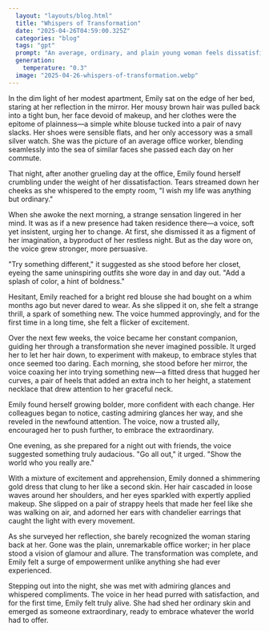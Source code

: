 ```yaml
---
  layout: "layouts/blog.html"
  title: "Whispers of Transformation"
  date: "2025-04-26T04:59:00.325Z"
  categories: "blog"
  tags: "gpt"
  prompt: "An average, ordinary, and plain young woman feels dissatisfied with life, feeling that she has become nothing more than an office drone. One night, after a particularly long day at work, she loses her composure in her apartment, sobbing about how she wishes her life was anything but ordinary. She awakens the next morning with a strange voice in her head, which slowly convinces her to change her attire and her looks. While she tries her best to resist the voice at first, it eventually overwhelms her and gets its way. As she begins drawing more and more attention, she becomes quicker to trust the voice. The story should begin and end with physical descriptions of the protagonist, contrasting her initial ordinary appearance to her bombshell looks at the end. Similarly, there should be descriptions of her beginning and ending outfits, a boring and basic office girl outfit to star, and something far more racy, flashy, and flamboyant at the end. The story should hone in on scenes where the voice convinces her to make changes to her outfits and appearance"
  generation: 
    temperature: "0.3"
  image: "2025-04-26-whispers-of-transformation.webp"
---
```

In the dim light of her modest apartment, Emily sat on the edge of her bed, staring at her reflection in the mirror. Her mousy brown hair was pulled back into a tight bun, her face devoid of makeup, and her clothes were the epitome of plainness—a simple white blouse tucked into a pair of navy slacks. Her shoes were sensible flats, and her only accessory was a small silver watch. She was the picture of an average office worker, blending seamlessly into the sea of similar faces she passed each day on her commute.

That night, after another grueling day at the office, Emily found herself crumbling under the weight of her dissatisfaction. Tears streamed down her cheeks as she whispered to the empty room, "I wish my life was anything but ordinary."

When she awoke the next morning, a strange sensation lingered in her mind. It was as if a new presence had taken residence there—a voice, soft yet insistent, urging her to change. At first, she dismissed it as a figment of her imagination, a byproduct of her restless night. But as the day wore on, the voice grew stronger, more persuasive.

"Try something different," it suggested as she stood before her closet, eyeing the same uninspiring outfits she wore day in and day out. "Add a splash of color, a hint of boldness."

Hesitant, Emily reached for a bright red blouse she had bought on a whim months ago but never dared to wear. As she slipped it on, she felt a strange thrill, a spark of something new. The voice hummed approvingly, and for the first time in a long time, she felt a flicker of excitement.

Over the next few weeks, the voice became her constant companion, guiding her through a transformation she never imagined possible. It urged her to let her hair down, to experiment with makeup, to embrace styles that once seemed too daring. Each morning, she stood before her mirror, the voice coaxing her into trying something new—a fitted dress that hugged her curves, a pair of heels that added an extra inch to her height, a statement necklace that drew attention to her graceful neck.

Emily found herself growing bolder, more confident with each change. Her colleagues began to notice, casting admiring glances her way, and she reveled in the newfound attention. The voice, now a trusted ally, encouraged her to push further, to embrace the extraordinary.

One evening, as she prepared for a night out with friends, the voice suggested something truly audacious. "Go all out," it urged. "Show the world who you really are."

With a mixture of excitement and apprehension, Emily donned a shimmering gold dress that clung to her like a second skin. Her hair cascaded in loose waves around her shoulders, and her eyes sparkled with expertly applied makeup. She slipped on a pair of strappy heels that made her feel like she was walking on air, and adorned her ears with chandelier earrings that caught the light with every movement.

As she surveyed her reflection, she barely recognized the woman staring back at her. Gone was the plain, unremarkable office worker; in her place stood a vision of glamour and allure. The transformation was complete, and Emily felt a surge of empowerment unlike anything she had ever experienced.

Stepping out into the night, she was met with admiring glances and whispered compliments. The voice in her head purred with satisfaction, and for the first time, Emily felt truly alive. She had shed her ordinary skin and emerged as someone extraordinary, ready to embrace whatever the world had to offer.
